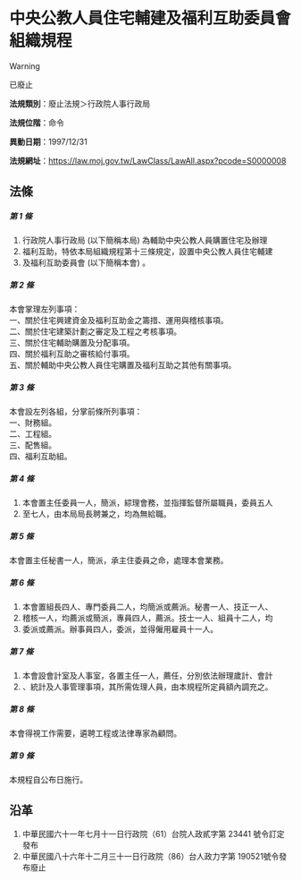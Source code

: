 # 中央公教人員住宅輔建及福利互助委員會組織規程


> [!WARNING]
> 已廢止


**法規類別**：廢止法規＞行政院人事行政局

**法規位階**：命令

**異動日期**：1997/12/31  

**法規網址**：https://law.moj.gov.tw/LawClass/LawAll.aspx?pcode=S0000008



## 法條
##### 第 1 條
1. 行政院人事行政局 (以下簡稱本局) 為輔助中央公教人員購置住宅及辦理
1. 福利互助，特依本局組織規程第十三條規定，設置中央公教人員住宅輔建
1. 及福利互助委員會 (以下簡稱本會) 。

##### 第 2 條
本會掌理左列事項：  
一、關於住宅興建資金及福利互助金之籌措、運用與稽核事項。  
二、關於住宅建築計劃之審定及工程之考核事項。  
三、關於住宅輔助購置及分配事項。  
四、關於福利互助之審核給付事項。  
五、關於輔助中央公教人員住宅購置及福利互助之其他有關事項。

##### 第 3 條
本會設左列各組，分掌前條所列事項：  
一、財務組。  
二、工程組。  
三、配售組。  
四、福利互助組。

##### 第 4 條
1. 本會置主任委員一人，簡派，綜理會務，並指揮監督所屬職員，委員五人
1. 至七人，由本局局長聘兼之，均為無給職。

##### 第 5 條
本會置主任秘書一人，簡派，承主住委員之命，處理本會業務。

##### 第 6 條
1. 本會置組長四人、專門委員二人，均簡派或薦派。秘書一人、技正一人、
1. 稽核一人，均薦派或簡派，專員四人，薦派。技士一人、組員十二人，均
1. 委派或薦派。辦事員四人，委派，並得僱用雇員十一人。

##### 第 7 條
1. 本會設會計室及人事室，各置主任一人，薦任，分別依法辦理歲計、會計
1. 、統計及人事管理事項，其所需佐理人員，由本規程所定員額內調充之。

##### 第 8 條
本會得視工作需要，遴聘工程或法律專家為顧問。

##### 第 9 條
本規程自公布日施行。

## 沿革
1. 中華民國六十一年七月十一日行政院（61）台院人政貳字第 23441  號令訂定發布
1. 中華民國八十六年十二月三十一日行政院（86）台人政力字第 190521號令發布廢止
